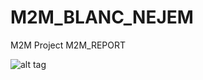M2M_BLANC_NEJEM
===============

M2M Project
M2M_REPORT

![alt tag](http://www.nasa.gov/images/content/693949main_pia15817-43_946-710.jpg)